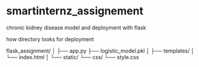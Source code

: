 # smartinternz_assignement
chronic kidney disease model and deployment with flask

how directory looks for deployment

flask_assignment/
│
├── app.py
├── logistic_model.pkl
│
├── templates/
│   └── index.html
│
└── static/
    └── css/
        └── style.css
